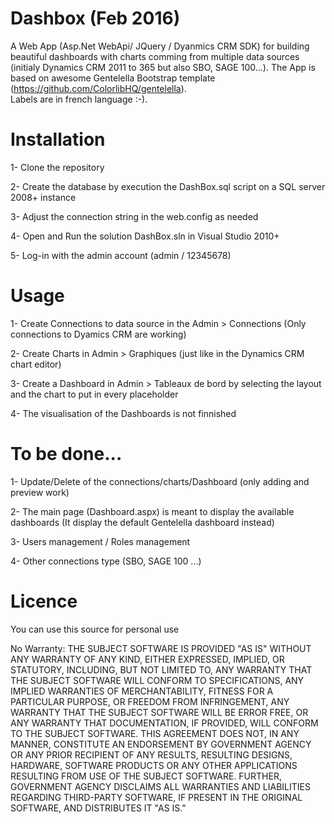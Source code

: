 # Dashbox (Feb 2016)

A Web App (Asp.Net WebApi/ JQuery / Dyanmics CRM SDK) for building beautiful dashboards with charts comming from multiple data sources (initialy Dynamics CRM 2011 to 365 but also SBO, SAGE 100...). The App is based on awesome Gentelella Bootstrap template (https://github.com/ColorlibHQ/gentelella).  
Labels are in french language :-).


# Installation

1- Clone the repository

2- Create the database by execution the DashBox.sql script on a SQL server 2008+ instance

3- Adjust the connection string in the web.config as needed

4- Open and Run the solution DashBox.sln in Visual Studio 2010+

5- Log-in with the admin account (admin / 12345678)


# Usage

1- Create Connections to data source in the Admin > Connections (Only connections to Dyamics CRM are working)

2- Create Charts in Admin > Graphiques (just like in the Dynamics CRM chart editor)

3- Create a Dashboard in Admin > Tableaux de bord by selecting the layout and the chart to put in every placeholder

4- The visualisation of the Dashboards is not finnished

# To be done...

1- Update/Delete of the connections/charts/Dashboard (only adding and preview work)

2- The main page (Dashboard.aspx) is meant to display the available dashboards (It display the default Gentelella dashboard instead)

3- Users management / Roles management

4- Other connections type (SBO, SAGE 100 ...)

# Licence

You can use this source for personal use

No Warranty: THE SUBJECT SOFTWARE IS PROVIDED "AS IS" WITHOUT ANY WARRANTY OF
ANY KIND, EITHER EXPRESSED, IMPLIED, OR STATUTORY, INCLUDING, BUT NOT LIMITED
TO, ANY WARRANTY THAT THE SUBJECT SOFTWARE WILL CONFORM TO SPECIFICATIONS,
ANY IMPLIED WARRANTIES OF MERCHANTABILITY, FITNESS FOR A PARTICULAR PURPOSE,
OR FREEDOM FROM INFRINGEMENT, ANY WARRANTY THAT THE SUBJECT SOFTWARE WILL BE
ERROR FREE, OR ANY WARRANTY THAT DOCUMENTATION, IF PROVIDED, WILL CONFORM TO
THE SUBJECT SOFTWARE. THIS AGREEMENT DOES NOT, IN ANY MANNER, CONSTITUTE AN
ENDORSEMENT BY GOVERNMENT AGENCY OR ANY PRIOR RECIPIENT OF ANY RESULTS,
RESULTING DESIGNS, HARDWARE, SOFTWARE PRODUCTS OR ANY OTHER APPLICATIONS
RESULTING FROM USE OF THE SUBJECT SOFTWARE.  FURTHER, GOVERNMENT AGENCY
DISCLAIMS ALL WARRANTIES AND LIABILITIES REGARDING THIRD-PARTY SOFTWARE,
IF PRESENT IN THE ORIGINAL SOFTWARE, AND DISTRIBUTES IT "AS IS."
